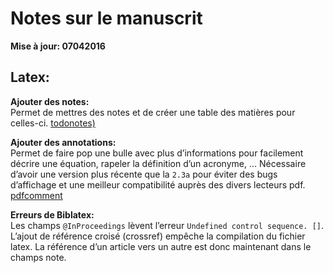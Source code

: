 # Notes sur le manuscrit

**Mise à jour: 07042016**


## Latex:

**Ajouter des notes:**  
Permet de mettres des notes et de créer une table des matières pour celles-ci.
[todonotes)](http://ctan.org/pkg/todonotes)

**Ajouter des annotations:**  
Permet de faire pop une bulle avec plus d’informations pour facilement décrire
une équation, rapeler la définition d’un acronyme, ...
Nécessaire d’avoir une version plus récente que la `2.3a` pour éviter des bugs
d’affichage et une meilleur compatibilité auprès des divers lecteurs pdf.
[pdfcomment](http://www.ctan.org/pkg/pdfcomment)

**Erreurs de Biblatex:**  
Les champs `@InProceedings` lèvent l’erreur `Undefined control sequence. []`.
L’ajout de référence croisé (crossref) empêche la compilation du fichier latex.
La référence d’un article vers un autre est donc maintenant dans le champs note.

